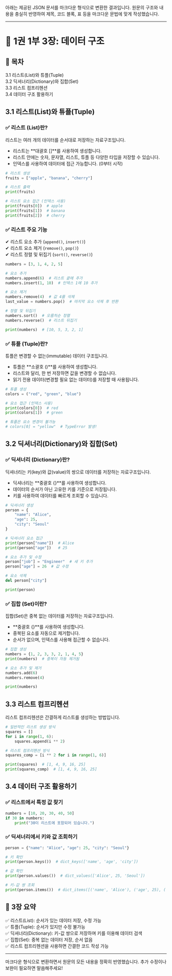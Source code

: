 아래는 제공된 JSON 문서를 마크다운 형식으로 변환한 결과입니다. 원문의 구조와 내용을 충실히 반영하여 제목, 코드 블록, 표 등을 마크다운 문법에 맞게 작성했습니다.

---

# 📘 1권 1부 3장: 데이터 구조

## 📌 목차  
3.1 리스트(List)와 튜플(Tuple)  
3.2 딕셔너리(Dictionary)와 집합(Set)  
3.3 리스트 컴프리헨션  
3.4 데이터 구조 활용하기  

## 3.1 리스트(List)와 튜플(Tuple)
### ✅ 리스트 (List)란?
리스트는 여러 개의 데이터를 순서대로 저장하는 자료구조입니다.

- 리스트는 **대괄호 []**를 사용하여 생성합니다.
- 리스트 안에는 숫자, 문자열, 리스트, 튜플 등 다양한 타입을 저장할 수 있습니다.
- 인덱스를 사용하여 데이터에 접근 가능합니다. (0부터 시작)

```python
# 리스트 생성
fruits = ["apple", "banana", "cherry"]

# 리스트 출력
print(fruits)

# 리스트 요소 접근 (인덱스 사용)
print(fruits[0])  # apple
print(fruits[1])  # banana
print(fruits[2])  # cherry
```

### ✅ 리스트 주요 기능
✔ 리스트 요소 추가 (`append()`, `insert()`)  
✔ 리스트 요소 제거 (`remove()`, `pop()`)  
✔ 리스트 정렬 및 뒤집기 (`sort()`, `reverse()`)

```python
numbers = [3, 1, 4, 2, 5]

# 요소 추가
numbers.append(6)  # 리스트 끝에 추가
numbers.insert(1, 10)  # 인덱스 1에 10 추가

# 요소 제거
numbers.remove(4)  # 값 4를 삭제
last_value = numbers.pop()  # 마지막 요소 삭제 후 반환

# 정렬 및 뒤집기
numbers.sort()  # 오름차순 정렬
numbers.reverse()  # 리스트 뒤집기

print(numbers)  # [10, 5, 3, 2, 1]
```

### ✅ 튜플 (Tuple)란?
튜플은 변경할 수 없는(immutable) 데이터 구조입니다.

- 튜플은 **소괄호 ()**를 사용하여 생성합니다.
- 리스트와 달리, 한 번 저장하면 값을 변경할 수 없습니다.
- 읽기 전용 데이터(변경할 필요 없는 데이터)를 저장할 때 사용됩니다.

```python
# 튜플 생성
colors = ("red", "green", "blue")

# 요소 접근 (인덱스 사용)
print(colors[0])  # red
print(colors[1])  # green

# 튜플은 요소 변경이 불가능
# colors[0] = "yellow"  # TypeError 발생!
```

## 3.2 딕셔너리(Dictionary)와 집합(Set)
### ✅ 딕셔너리 (Dictionary)란?
딕셔너리는 키(key)와 값(value)의 쌍으로 데이터를 저장하는 자료구조입니다.

- 딕셔너리는 **중괄호 {}**를 사용하여 생성합니다.
- 데이터의 순서가 아닌 고유한 키를 기준으로 저장됩니다.
- 키를 사용하여 데이터를 빠르게 조회할 수 있습니다.

```python
# 딕셔너리 생성
person = {
    "name": "Alice",
    "age": 25,
    "city": "Seoul"
}

# 딕셔너리 요소 접근
print(person["name"])  # Alice
print(person["age"])   # 25

# 요소 추가 및 수정
person["job"] = "Engineer"  # 새 키 추가
person["age"] = 26  # 값 수정

# 요소 삭제
del person["city"]

print(person)
```

### ✅ 집합 (Set)이란?
집합(Set)은 중복 없는 데이터를 저장하는 자료구조입니다.

- **중괄호 {}**를 사용하여 생성합니다.
- 중복된 요소를 자동으로 제거합니다.
- 순서가 없으며, 인덱스를 사용해 접근할 수 없습니다.

```python
# 집합 생성
numbers = {1, 2, 3, 3, 2, 1, 4, 5}
print(numbers)  # 중복이 자동 제거됨

# 요소 추가 및 제거
numbers.add(6)
numbers.remove(4)

print(numbers)
```

## 3.3 리스트 컴프리헨션
리스트 컴프리헨션은 간결하게 리스트를 생성하는 방법입니다.

```python
# 일반적인 리스트 생성 방식
squares = []
for i in range(1, 6):
    squares.append(i ** 2)

# 리스트 컴프리헨션 방식
squares_comp = [i ** 2 for i in range(1, 6)]

print(squares)  # [1, 4, 9, 16, 25]
print(squares_comp)  # [1, 4, 9, 16, 25]
```

## 3.4 데이터 구조 활용하기
### ✅ 리스트에서 특정 값 찾기

```python
numbers = [10, 20, 30, 40, 50]
if 30 in numbers:
    print("30이 리스트에 포함되어 있습니다.")
```

### ✅ 딕셔너리에서 키와 값 조회하기

```python
person = {"name": "Alice", "age": 25, "city": "Seoul"}

# 키 확인
print(person.keys())  # dict_keys(['name', 'age', 'city'])

# 값 확인
print(person.values())  # dict_values(['Alice', 25, 'Seoul'])

# 키-값 쌍 조회
print(person.items())  # dict_items([('name', 'Alice'), ('age', 25), ('city', 'Seoul')])
```

## 📌 3장 요약
✅ 리스트(List): 순서가 있는 데이터 저장, 수정 가능  
✅ 튜플(Tuple): 순서가 있지만 수정 불가능  
✅ 딕셔너리(Dictionary): 키-값 쌍으로 저장하며 키를 이용해 데이터 검색  
✅ 집합(Set): 중복 없는 데이터 저장, 순서 없음  
✅ 리스트 컴프리헨션을 사용하면 간결한 코드 작성 가능

---

마크다운 형식으로 변환하면서 원문의 모든 내용을 정확히 반영했습니다. 추가 수정이나 보완이 필요하면 말씀해주세요!